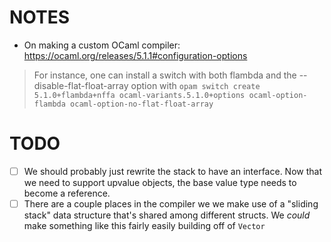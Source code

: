 # NOTES

- On making a custom OCaml compiler: https://ocaml.org/releases/5.1.1#configuration-options
> For instance, one can install a switch with both flambda and the --disable-flat-float-array option with
> `opam switch create 5.1.0+flambda+nffa ocaml-variants.5.1.0+options ocaml-option-flambda ocaml-option-no-flat-float-array`

# TODO

- [ ] We should probably just rewrite the stack to have an interface. Now that we need to support upvalue objects, the base value type needs to become a reference.
- [ ] There are a couple places in the compiler we we make use of a "sliding stack" data structure that's shared among different structs. We _could_ make something like this fairly easily building off of `Vector`